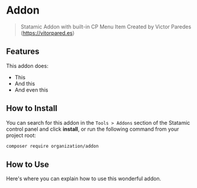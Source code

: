 # Addon

> Statamic Addon with built-in CP Menu Item
> Created by Victor Paredes (https://vitorpared.es)

## Features

This addon does:

- This
- And this
- And even this

## How to Install

You can search for this addon in the `Tools > Addons` section of the Statamic control panel and click **install**, or run the following command from your project root:

``` bash
composer require organization/addon
```

## How to Use

Here's where you can explain how to use this wonderful addon.
